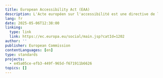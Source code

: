 ```yaml
---
title: European Accessibility Act (EAA)
description: L'Acte européen sur l'accessibilité est une directive de l'UE visant à harmoniser les normes d'accessibilité dans les États membres afin d'améliorer le marché intérieur. Elle aide les entreprises en réduisant les coûts et en simplifiant le commerce transfrontalier, tout en bénéficiant aux personnes handicapées et aux personnes âgées grâce à un meilleur accès à des produits et services clés à des prix plus avantageux. Les domaines couverts sont la technologie, la banque, les transports, le commerce électronique et les médias. Il a été élaboré avec la participation des parties prenantes et aligné sur la Convention des Nations unies relative aux droits des personnes handicapées.
lang: fr
date: 2025-05-06T12:38:00
linking:
  type: link
  link: https://ec.europa.eu/social/main.jsp?catId=1202
author: ''
publisher: European Commission
contentLanguages: [en]
type: standards
projects:
  - e45a05ce-efb3-449f-965d-f671911b6626
topics: []
---
```

